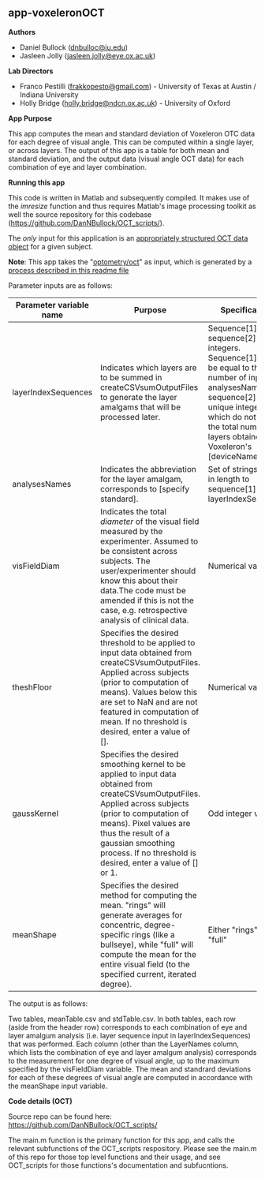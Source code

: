 ##
## app-voxeleronOCT

**Authors**

- Daniel Bullock ([dnbulloc@iu.edu](mailto:dnbulloc@iu.edu))
- Jasleen Jolly ([jasleen.jolly@eye.ox.ac.uk](mailto:jasleen.jolly@eye.ox.ac.uk))

**Lab Directors**

- Franco Pestilli ([frakkopesto@gmail.com](mailto:frakkopesto@gmail.com)) - University of Texas at Austin / Indiana University
- Holly Bridge ([holly.bridge@ndcn.ox.ac.uk](mailto:holly.bridge@ndcn.ox.ac.uk))  -  University of Oxford

**App Purpose**

This app computes the mean and standard deviation of Voxeleron OTC data for each degree of visual angle.  This can be computed within a single layer, or across layers.  The output of this app is a table for both mean and standard deviation, and the output data (visual angle OCT data) for each combination of eye and layer combination.

**Running this app**

This code is written in Matlab and subsequently compiled.  It makes use of the _imresize_ function and thus requires Matlab&#39;s image processing toolkit as well the source repository for this codebase (https://github.com/DanNBullock/OCT_scripts/).

The *only* input for this application is an [appropriately structured OCT data object](https://brainlife.io/datatype/5ebe0bbbb969982124072325) for a given subject.  

**Note**:  This app takes the "[optometry/oct](https://brainlife.io/datatype/5ebe0bbbb969982124072325)" as input, which is generated by a [process described in this readme file](https://github.com/DanNBullock/OCT_scripts/blob/brainlife_code/OCTcode/convertToSubject.md)


Parameter inputs are as follows:

| **Parameter variable name** | **Purpose** | **Specifications** |
| --- | --- | --- |
| layerIndexSequences | Indicates which layers are to be summed in createCSVsumOutputFiles to generate the layer amalgams that will be processed later. | Sequence[1] of sequence[2] of integers.  Sequence[1] must be equal to the number of inputs in analysesNames.  sequence[2] must be unique integers which do not exceed the total number of layers obtained from Voxeleron&#39;s [deviceName] |
| analysesNames | Indicates the abbreviation for the layer amalgam, corresponds to [specify standard]. | Set of strings, equal in length to sequence[1] of layerIndexSequences |
| visFieldDiam | Indicates the total _diameter_ of the visual field measured by the experimenter.  Assumed to be consistent across subjects.  The user/experimenter should know this about their data.The code must be amended if this is not the case, e.g. retrospective analysis of clinical data. | Numerical value |
| theshFloor | Specifies the desired threshold to be applied to input data obtained from createCSVsumOutputFiles.   Applied across subjects (prior to computation of means).  Values below this are set to NaN and are not featured in computation of mean.  If no threshold is desired, enter a value of []. | Numerical value |
| gaussKernel | Specifies the desired smoothing kernel to be applied to input data obtained from createCSVsumOutputFiles.   Applied across subjects (prior to computation of means).  Pixel values are thus the result of a gaussian smoothing process.  If no threshold is desired, enter a value of [] or 1. | Odd integer value |
| meanShape | Specifies the desired method for computing the mean.  &quot;rings&quot; will generate averages for concentric, degree-specific rings (like a bullseye), while &quot;full&quot; will compute the mean for the entire visual field (to the specified current, iterated degree). | Either &quot;rings&quot; or &quot;full&quot; |

The output is as follows:

Two tables, meanTable.csv and stdTable.csv.
In both tables, each row (aside from the header row) corresponds to each combination of eye and layer amalgum analysis (i.e. layer sequence input in layerIndexSequences) that was performed.  Each column (other than the LayerNames column, which lists the combination of eye and layer amalgum analysis) corresponds to the measurement for one degree of visual angle, up to the maximum specified by the visFieldDiam variable.  The mean and standrard deviations for each of these degrees of visual angle are computed in accordance with the meanShape input variable.

**Code details (OCT)**

Source repo can be found here: https://github.com/DanNBullock/OCT_scripts/

The main.m function is the primary function for this app, and calls the relevant subfunctions of the OCT_scripts respository.  Please see the main.m of this repo for those top level functions and their usage, and see OCT_scripts for those functions's documentation and subfucntions.

